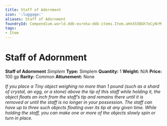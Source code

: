 ```yaml
---
title: Staff of Adornment
icon: ':luggage:'
aliases: Staff of Adornment
foundryId: Compendium.world.ddb-eureka-ddb-items.Item.aHnXS5BGh7eCyNrM
tags:
- Item
---
```


# Staff of Adornment

**Staff of Adornment**
_Simplem_
**Type:** Simplem
**Quantity:** 1
**Weight:** N/A
**Price:** 100 gp
**Rarity:** Common
**Attunement:** None

*If you place a Tiny object weighing no more than 1 pound (such as a shard of crystal, an egg, or a stone) above the tip of this staff while holding it, the object floats an inch from the staff’s tip and remains there until it is removed or until the staff is no longer in your possession. The staff can have up to three such objects floating over its tip at any given time. While holding the staff, you can make one or more of the objects slowly spin or turn in place.*
